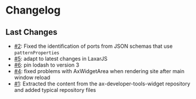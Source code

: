 # Changelog

## Last Changes

- [#2](https://github.com/LaxarJS/laxar-developer-tools-content/issues/2): Fixed the identification of ports from JSON schemas that use `patternProperties`
- [#5](https://github.com/LaxarJS/laxar-developer-tools-content/issues/5): adapt to latest changes in LaxarJS
- [#6](https://github.com/LaxarJS/laxar-developer-tools-content/issues/6): pin lodash to version 3
- [#4](https://github.com/LaxarJS/laxar-developer-tools-content/issues/4): fixed problems with AxWidgetArea when rendering site after main window reload
- [#1](https://github.com/LaxarJS/laxar-developer-tools-content/issues/1): Extracted the content from the ax-developer-tools-widget repository and added typical repository files

